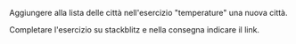 Aggiungere alla lista delle città nell'esercizio "temperature" una nuova città.

Completare l'esercizio su stackblitz e nella consegna indicare il link.
